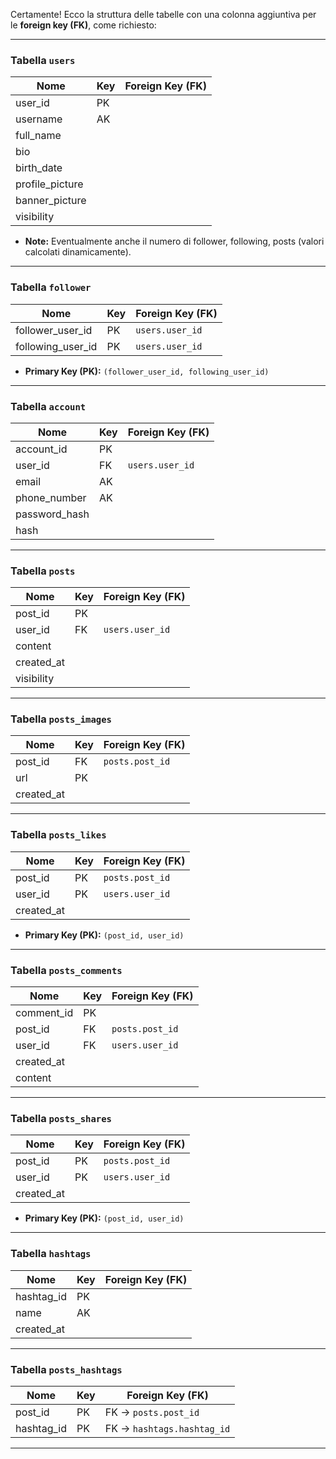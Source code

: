 Certamente! Ecco la struttura delle tabelle con una colonna aggiuntiva per le **foreign key (FK)**, come richiesto:

---

### Tabella `users`
| Nome            | Key  | Foreign Key (FK) |
| --------------- | ---- | ---------------- |
| user_id         | PK   |                  |
| username        | AK   |                  |
| full_name       |      |                  |
| bio             |      |                  |
| birth_date      |      |                  |
| profile_picture |      |                  |
| banner_picture  |      |                  |
| visibility      |      |                  |

- **Note:** Eventualmente anche il numero di follower, following, posts (valori calcolati dinamicamente).

---

### Tabella `follower`
| Nome              | Key  | Foreign Key (FK)            |
| ----------------- | ---- | --------------------------- |
| follower_user_id  | PK   | `users.user_id`        |
| following_user_id | PK   | `users.user_id`        |

- **Primary Key (PK):** `(follower_user_id, following_user_id)`

---

### Tabella `account`
| Nome          | Key  | Foreign Key (FK)            |
| ------------- | ---- | --------------------------- |
| account_id    | PK   |                             |
| user_id       | FK   | `users.user_id`             |
| email         | AK   |                             |
| phone_number  | AK   |                             |
| password_hash |      |                             |
| hash          |      |                             |

---

### Tabella `posts`
| Nome        | Key  | Foreign Key (FK)            |
| ----------- | ---- | --------------------------- |
| post_id     | PK   |                             |
| user_id     | FK   | `users.user_id`        |
| content     |      |                             |
| created_at  |      |                             |
| visibility  |      |                             |

---

### Tabella `posts_images`
| Nome        | Key  | Foreign Key (FK)            |
| ----------- | ---- | --------------------------- |
| post_id     | FK   | `posts.post_id`        |
| url         | PK   |                             |
| created_at  |      |                             |

---

### Tabella `posts_likes`
| Nome        | Key  | Foreign Key (FK)            |
| ----------- | ---- | --------------------------- |
| post_id     | PK   | `posts.post_id`        |
| user_id     | PK   | `users.user_id`        |
| created_at  |      |                             |

- **Primary Key (PK):** `(post_id, user_id)`

---

### Tabella `posts_comments`
| Nome        | Key  | Foreign Key (FK)            |
| ----------- | ---- | --------------------------- |
| comment_id  | PK   |                             |
| post_id     | FK   | `posts.post_id`        |
| user_id     | FK   | `users.user_id`        |
| created_at  |      |                             |
| content     |      |                             |

---

### Tabella `posts_shares`
| Nome        | Key  | Foreign Key (FK)            |
| ----------- | ---- | --------------------------- |
| post_id     | PK   | `posts.post_id`        |
| user_id     | PK   | `users.user_id`        |
| created_at  |      |                             |

- **Primary Key (PK):** `(post_id, user_id)`

---

### Tabella `hashtags`
| Nome      | Key  | Foreign Key (FK)                        
| --------- | ---- | ---------------------------------------- |
| hashtag_id| PK   |       |
| name      | AK   |    |
| created_at|      |                         |

---

### Tabella `posts_hashtags`
| Nome       | Key  | Foreign Key (FK)                        |
| ---------- | ---- | --------------------------------------- |
| post_id    | PK   | FK -> `posts.post_id`                   |
| hashtag_id | PK   | FK -> `hashtags.hashtag_id`             |

---
